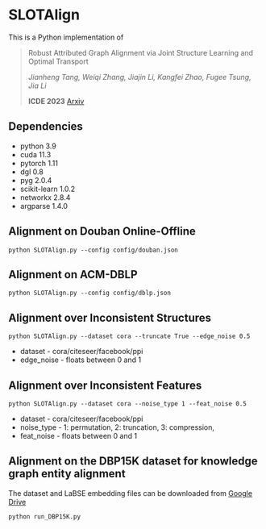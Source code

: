 # SLOTAlign

This is a Python implementation of 

> Robust Attributed Graph Alignment via Joint Structure Learning and Optimal Transport
> 
> *Jianheng Tang, Weiqi Zhang, Jiajin Li, Kangfei Zhao, Fugee Tsung, Jia Li*
> 
> **ICDE 2023**  [Arxiv](https://arxiv.org/abs/2301.12721)


Dependencies
--------------------------------
- python 3.9
- cuda 11.3
- pytorch 1.11
- dgl 0.8
- pyg 2.0.4
- scikit-learn 1.0.2
- networkx 2.8.4
- argparse 1.4.0


Alignment on Douban Online-Offline
--------------------------------
```
python SLOTAlign.py --config config/douban.json
```


Alignment on ACM-DBLP
--------------------------------
```
python SLOTAlign.py --config config/dblp.json
```


Alignment over Inconsistent Structures
--------------------------------
```
python SLOTAlign.py --dataset cora --truncate True --edge_noise 0.5
```
- dataset - cora/citeseer/facebook/ppi
- edge_noise - floats between 0 and 1


Alignment over Inconsistent Features
--------------------------------
```
python SLOTAlign.py --dataset cora --noise_type 1 --feat_noise 0.5
```
- dataset - cora/citeseer/facebook/ppi
- noise_type - 1: permutation, 2: truncation, 3: compression,
- feat_noise - floats between 0 and 1


Alignment on the DBP15K dataset for knowledge graph entity alignment
--------------------------------------------------------------------
The dataset and LaBSE embedding files can be downloaded from [Google Drive](https://drive.google.com/file/d/1cP6CxVWsqa9ngOM4St1PzFv5NBF_jxBG/view?usp=sharing)
```
python run_DBP15K.py
```
